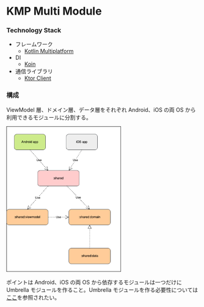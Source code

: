 # KMP Multi Module

### Technology Stack

* フレームワーク
    * [Kotlin Multiplatform](https://kotlinlang.org/docs/multiplatform.html)
* DI
    * [Koin](https://insert-koin.io/)
* 通信ライブラリ
    * [Ktor Client](https://ktor.io/docs/client-dependencies.html#client-dependency)      

### 構成

ViewModel 層、ドメイン層、データ層をそれぞれ Android、iOS の両 OS から利用できるモジュールに分割する。  

<img src="docs/module.png" width="300">  

ポイントは Android、iOS の両 OS から依存するモジュールは一つだけに Umbrella モジュールを作ること。Umbrella モジュールを作る必要性については [ここ](https://santimattius.github.io/kmp-for-mobile-native-developers-book/#179504e6-f752-8099-8fa7-e8df8e7c661f)を参照されたい。